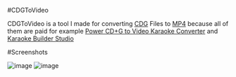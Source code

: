 #CDGToVideo

CDGToVideo is a tool I made for converting [CDG](https://en.wikipedia.org/wiki/CD%2BG) Files to [MP4](https://en.wikipedia.org/wiki/MPEG-4_Part_14) because all of them are paid for example [Power CD+G to Video Karaoke Converter](https://www.powerkaraoke.com/src/prod-cdg-mp4-converter.php) and [Karaoke Builder Studio](https://www.karaokebuilder.com/kbstudio.php) 

#Screenshots

![image](https://user-images.githubusercontent.com/48498816/167315724-819dc579-5c4c-40e9-b44c-944e2e67be2e.png)
![image](https://user-images.githubusercontent.com/48498816/167315733-dee3c40c-b208-41c7-819c-64cde32b5359.png)
